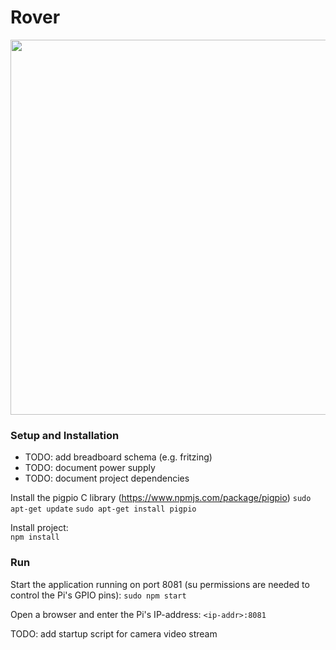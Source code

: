 # Rover

<img src="https://raw.githubusercontent.com/ynnckth/rover/master/docs/rover.JPG" width="600">

### Setup and Installation
- TODO: add breadboard schema (e.g. fritzing)
- TODO: document power supply
- TODO: document project dependencies

Install the pigpio C library (https://www.npmjs.com/package/pigpio)
`sudo apt-get update`
`sudo apt-get install pigpio`

Install project:  
`npm install`

### Run
Start the application running on port 8081 (su permissions are needed to control the Pi's GPIO pins):
`sudo npm start`  

Open a browser and enter the Pi's IP-address:
`<ip-addr>:8081`

TODO: add startup script for camera video stream
